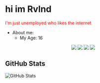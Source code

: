 # hi im Rvlnd

<div style="color: red;"> I'm just unemployed who likes the internet</div>

- About me:
  - My Age: 16
<p>
  <div align="center">
    <img src="https://img.shields.io/badge/-HTML-c58545?style=for-the-badge&logo=html5&logoColor=c58545&labelColor=282828">
    <img src="https://img.shields.io/badge/-Node.js-43853d?style=for-the-badge&logo=node.js&logoColor=43853d&labelColor=282828">
    <img src="https://img.shields.io/badge/-Python-3776ab?style=for-the-badge&logo=python&logoColor=3776ab&labelColor=282828">
    <img src="https://img.shields.io/badge/-C++-00599c?style=for-the-badge&logo=c%2B%2B&logoColor=00599c&labelColor=282828">
  </div>
</p>



## GitHub Stats

![GitHub Stats](https://github-readme-stats.vercel.app/api?username=rvlndd&show_icons=true&theme=radical)
